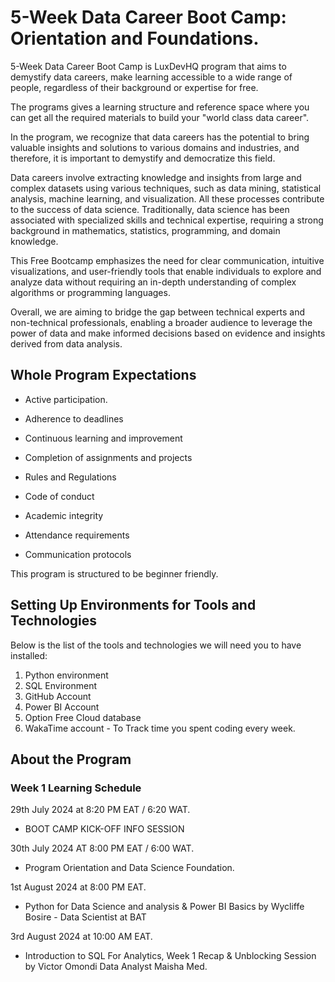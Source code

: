 # 5-Week Data Career Boot Camp: Orientation and Foundations.

5-Week Data Career Boot Camp is LuxDevHQ program that aims to demystify data careers, make learning accessible to a wide range of people, regardless of their background or expertise for free.

The programs gives a learning structure and reference space where you can get all the required materials to build your "world class data career".

In the program, we recognize that data careers has the potential to bring valuable insights and solutions to various domains and industries, and therefore, it is important to demystify and democratize this field.

Data careers involve extracting knowledge and insights from large and complex datasets using various techniques, such as data mining, statistical analysis, machine learning, and visualization. All these processes contribute to the success of data science. Traditionally, data science has been associated with specialized skills and technical expertise, requiring a strong background in mathematics, statistics, programming, and domain knowledge.

This Free Bootcamp emphasizes the need for clear communication, intuitive visualizations, and user-friendly tools that enable individuals to explore and analyze data without requiring an in-depth understanding of complex algorithms or programming languages.

Overall, we are aiming to bridge the gap between technical experts and non-technical professionals, enabling a broader audience to leverage the power of data and make informed decisions based on evidence and insights derived from data analysis.

## Whole Program Expectations

- Active participation.
- Adherence to deadlines
- Continuous learning and improvement
- Completion of assignments and projects
- Rules and Regulations

- Code of conduct
- Academic integrity
- Attendance requirements
- Communication protocols

This program is structured to be beginner friendly.

## Setting Up Environments for Tools and Technologies

Below is the list of the tools and technologies we will need you to have installed:
1. Python environment
2. SQL Environment
3. GitHub Account
4. Power BI Account
5. Option Free Cloud database
6. WakaTime account - To Track time you spent coding every week.

## About the Program
### Week 1 Learning Schedule

29th July 2024 at 8:20 PM EAT / 6:20 WAT.
- BOOT CAMP KICK-OFF INFO SESSION

30th July 2024 AT 8:00 PM EAT / 6:00 WAT.
- Program Orientation and Data Science Foundation.

1st August 2024 at 8:00 PM EAT.
- Python for Data Science and analysis & Power BI Basics by Wycliffe Bosire - Data Scientist at BAT

3rd August 2024 at 10:00 AM EAT.
- Introduction to SQL For Analytics, Week 1 Recap & Unblocking Session by Victor Omondi Data Analyst Maisha Med.